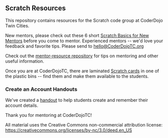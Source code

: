 ## Scratch Resources

This repository contains resources for the Scratch code group at CoderDojo Twin Cities.

New mentors, please check out these 6 short [Scratch Basics for New Mentors](https://github.com/CoderDojoTC/scratch/wiki/New-Scratch-Mentors-Start-Here) before you come to mentor. Experienced mentors -- we'd love your feedback and favorite tips.  Please send to hello@CoderDojoTC.org

Check out the [mentor-resource repository](https://github.com/CoderDojoTC/mentor-resources) for tips on mentoring and other useful information.

Once you are at CoderDojoTC, there are laminated [Scratch cards](http://scratch.mit.edu/help/cards/) in one of the plastic bins -- find them and make them available to the students.

### Create an Account Handouts

We've created a [handout](handouts/scratch-make-an-account.docx) to help students create and remember their account details.

Thank you for mentoring at CoderDojoTC!

All material uses the Creative Commons non-commercial attribution license:
https://creativecommons.org/licenses/by-nc/3.0/deed.en_US
